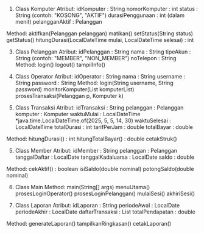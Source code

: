  1. Class Komputer
Atribut:
idKomputer : String
nomorKomputer : int
status : String (contoh: "KOSONG", "AKTIF")
durasiPenggunaan : int (dalam menit)
pelangganAktif : Pelanggan

Method:
aktifkan(Pelanggan pelanggan)
matikan()
setStatus(String status)
getStatus()
hitungDurasi(LocalDateTime mulai, LocalDateTime selesai) : int

3. Class Pelanggan
Atribut:
idPelanggan : String
nama : String
tipeAkun : String (contoh: "MEMBER", "NON_MEMBER")
noTelepon : String
Method:
login()
logout()
tampilInfo()

4. Class Operator
Atribut:
idOperator : String
nama : String
username : String
password : String
Method:
login(String username, String password)
monitorKomputer(List<Komputer> komputerList)
prosesTransaksi(Pelanggan p, Komputer k)

5. Class Transaksi
Atribut:
idTransaksi : String
pelanggan : Pelanggan
komputer : Komputer
waktuMulai : LocalDateTime *java.time.LocalDateTime.of(2025, 5, 5, 14, 30)
waktuSelesai : LocalDateTime
totalDurasi : int
tarifPerJam : double
totalBayar : double

Method:
hitungDurasi() : int
hitungTotalBayar() : double
cetakStruk()

5. Class Member
Atribut:
idMember : String
pelanggan : Pelanggan
tanggalDaftar : LocalDate
tanggalKadaluarsa : LocalDate
saldo : double

Method:
cekAktif() : boolean
isiSaldo(double nominal)
potongSaldo(double nominal)

6. Class Main
Method:
main(String[] args)
menuUtama()
prosesLoginOperator()
prosesLoginPelanggan()
mulaiSesi()
akhiriSesi()

7. Class Laporan
Atribut:
idLaporan : String
periodeAwal : LocalDate
periodeAkhir : LocalDate
daftarTransaksi : List<Transaksi>
totalPendapatan : double

Method:
generateLaporan()
tampilkanRingkasan()
cetakLaporan()

